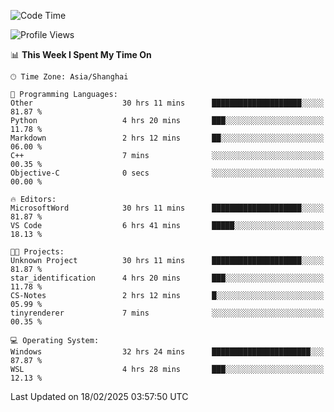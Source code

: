 <!--START_SECTION:waka-->
![Code Time](http://img.shields.io/badge/Code%20Time-2%2C300%20hrs%2038%20mins-blue)

![Profile Views](http://img.shields.io/badge/Profile%20Views-3-blue)

📊 **This Week I Spent My Time On** 

```text
🕑︎ Time Zone: Asia/Shanghai

💬 Programming Languages: 
Other                    30 hrs 11 mins      ████████████████████░░░░░   81.87 % 
Python                   4 hrs 20 mins       ███░░░░░░░░░░░░░░░░░░░░░░   11.78 % 
Markdown                 2 hrs 12 mins       ██░░░░░░░░░░░░░░░░░░░░░░░   06.00 % 
C++                      7 mins              ░░░░░░░░░░░░░░░░░░░░░░░░░   00.35 % 
Objective-C              0 secs              ░░░░░░░░░░░░░░░░░░░░░░░░░   00.00 % 

🔥 Editors: 
MicrosoftWord            30 hrs 11 mins      ████████████████████░░░░░   81.87 % 
VS Code                  6 hrs 41 mins       █████░░░░░░░░░░░░░░░░░░░░   18.13 % 

🐱‍💻 Projects: 
Unknown Project          30 hrs 11 mins      ████████████████████░░░░░   81.87 % 
star_identification      4 hrs 20 mins       ███░░░░░░░░░░░░░░░░░░░░░░   11.78 % 
CS-Notes                 2 hrs 12 mins       █░░░░░░░░░░░░░░░░░░░░░░░░   05.99 % 
tinyrenderer             7 mins              ░░░░░░░░░░░░░░░░░░░░░░░░░   00.35 % 

💻 Operating System: 
Windows                  32 hrs 24 mins      ██████████████████████░░░   87.87 % 
WSL                      4 hrs 28 mins       ███░░░░░░░░░░░░░░░░░░░░░░   12.13 % 
```


 Last Updated on 18/02/2025 03:57:50 UTC
<!--END_SECTION:waka-->